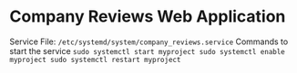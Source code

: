 # Company Reviews Web Application

Service File: `/etc/systemd/system/company_reviews.service` 
Commands to start the service
`sudo systemctl start myproject
sudo systemctl enable myproject
sudo systemctl restart myproject`

